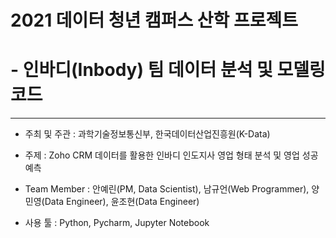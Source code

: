 # 2021 데이터 청년 캠퍼스 산학 프로젝트
# - 인바디(Inbody) 팀 데이터 분석 및 모델링 코드
---
+ 주최 및 주관 : 과학기술정보통신부, 한국데이터산업진흥원(K-Data) 

+ 주제 : Zoho CRM 데이터를 활용한 인바디 인도지사 영업 형태 분석 및 영업 성공 예측 

+ Team Member : 안예린(PM, Data Scientist), 남규언(Web Programmer), 양민영(Data Engineer), 윤조현(Data Engineer) 

+ 사용 툴 : Python, Pycharm, Jupyter Notebook 

